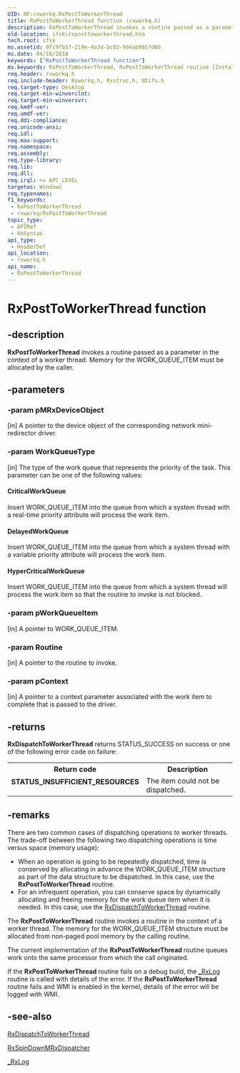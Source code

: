 ```yaml
---
UID: NF:rxworkq.RxPostToWorkerThread
title: RxPostToWorkerThread function (rxworkq.h)
description: RxPostToWorkerThread invokes a routine passed as a parameter in the context of a worker thread. Memory for the WORK_QUEUE_ITEM must be allocated by the caller.
old-location: ifsk\rxposttoworkerthread.htm
tech.root: ifsk
ms.assetid: 0fc9fb57-219e-4a3d-bc82-904ab8657d66
ms.date: 04/16/2018
keywords: ["RxPostToWorkerThread function"]
ms.keywords: RxPostToWorkerThread, RxPostToWorkerThread routine [Installable File System Drivers], ifsk.rxposttoworkerthread, rxref_19387eca-2666-41c0-a93d-2133d3ca03ee.xml, rxworkq/RxPostToWorkerThread
req.header: rxworkq.h
req.include-header: Rxworkq.h, Rxstruc.h, Ntifs.h
req.target-type: Desktop
req.target-min-winverclnt: 
req.target-min-winversvr: 
req.kmdf-ver: 
req.umdf-ver: 
req.ddi-compliance: 
req.unicode-ansi: 
req.idl: 
req.max-support: 
req.namespace: 
req.assembly: 
req.type-library: 
req.lib: 
req.dll: 
req.irql: <= APC_LEVEL
targetos: Windows
req.typenames: 
f1_keywords:
 - RxPostToWorkerThread
 - rxworkq/RxPostToWorkerThread
topic_type:
 - APIRef
 - kbSyntax
api_type:
 - HeaderDef
api_location:
 - rxworkq.h
api_name:
 - RxPostToWorkerThread
---
```


# RxPostToWorkerThread function


## -description

<b>RxPostToWorkerThread</b> invokes a routine passed as a parameter in the context of a worker thread. Memory for the WORK_QUEUE_ITEM must be allocated by the caller.

## -parameters

### -param pMRxDeviceObject 

[in]
A pointer to the device object of the corresponding network mini-redirector driver.

### -param WorkQueueType 

[in]
The type of the work queue that represents the priority of the task. This parameter can be one of the following values:





#### CriticalWorkQueue

Insert WORK_QUEUE_ITEM into the queue from which a system thread with a real-time priority attribute will process the work item.



#### DelayedWorkQueue

Insert WORK_QUEUE_ITEM into the queue from which a system thread with a variable priority attribute will process the work item.



#### HyperCriticalWorkQueue

Insert WORK_QUEUE_ITEM into the queue from which a system thread will process the work item so that the routine to invoke is not blocked.

### -param pWorkQueueItem 

[in]
A pointer to WORK_QUEUE_ITEM.

### -param Routine 

[in]
A pointer to the routine to invoke.

### -param pContext 

[in]
A pointer to a context parameter associated with the work item to complete that is passed to the driver.

## -returns

<b>RxDispatchToWorkerThread</b> returns STATUS_SUCCESS on success or one of the following error code on failure: 

<table>
<tr>
<th>Return code</th>
<th>Description</th>
</tr>
<tr>
<td width="40%">
<dl>
<dt><b>STATUS_INSUFFICIENT_RESOURCES</b></dt>
</dl>
</td>
<td width="60%">
The item could not be dispatched.

</td>
</tr>
</table>

## -remarks

There are two common cases of dispatching operations to worker threads. The trade-off between the following two dispatching operations is time versus space (memory usage):

<ul>
<li>
When an operation is going to be repeatedly dispatched, time is conserved by allocating in advance the WORK_QUEUE_ITEM structure as part of the data structure to be dispatched. In this case, use the <b>RxPostToWorkerThread</b> routine. 

</li>
<li>
For an infrequent operation, you can conserve space by dynamically allocating and freeing memory for the work queue item when it is needed. In this case, use the <a href="https://docs.microsoft.com/windows-hardware/drivers/ddi/rxworkq/nf-rxworkq-rxdispatchtoworkerthread">RxDispatchToWorkerThread</a> routine. 

</li>
</ul>
The <b>RxPostToWorkerThread</b> routine invokes a routine in the context of a worker thread. The memory for the WORK_QUEUE_ITEM structure must be allocated from non-paged pool memory by the calling routine. 

The current implementation of the <b>RxPostToWorkerThread </b>routine queues work onto the same processor from which the call originated. 

If the <b>RxPostToWorkerThread </b>routine fails on a debug build, the <a href="https://docs.microsoft.com/windows-hardware/drivers/ddi/rxlog/nf-rxlog-_rxlog">_RxLog</a> routine is called with details of the error. If the <b>RxPostToWorkerThread </b>routine fails and WMI is enabled in the kernel, details of the error will be logged with WMI.

## -see-also

<a href="https://docs.microsoft.com/windows-hardware/drivers/ddi/rxworkq/nf-rxworkq-rxdispatchtoworkerthread">RxDispatchToWorkerThread</a>



<a href="https://docs.microsoft.com/windows-hardware/drivers/ddi/rxworkq/nf-rxworkq-rxspindownmrxdispatcher">RxSpinDownMRxDispatcher</a>



<a href="https://docs.microsoft.com/windows-hardware/drivers/ddi/rxlog/nf-rxlog-_rxlog">_RxLog</a>


